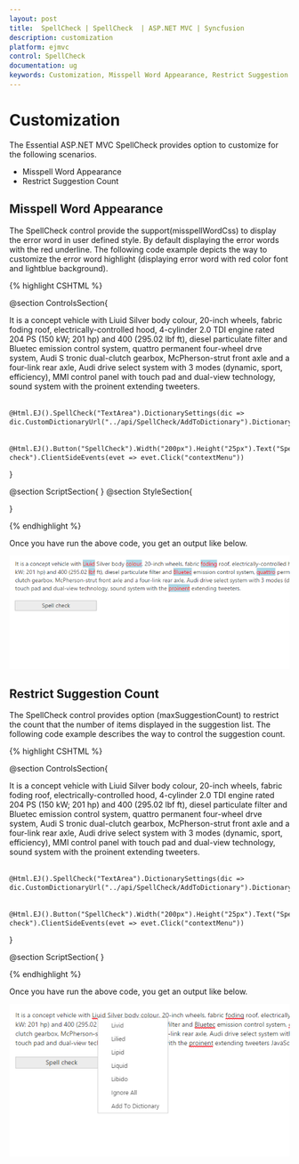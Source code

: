 ```yaml
---
layout: post
title:  SpellCheck | SpellCheck  | ASP.NET MVC | Syncfusion
description: customization
platform: ejmvc
control: SpellCheck 
documentation: ug
keywords: Customization, Misspell Word Appearance, Restrict Suggestion Count
---
```


# Customization

The Essential ASP.NET MVC SpellCheck provides option to customize for the following scenarios.

* Misspell Word Appearance
* Restrict Suggestion Count

## Misspell Word Appearance

The SpellCheck control provide the support(misspellWordCss) to display the error word in user defined style. By default displaying the error words with the red underline.
The following code example depicts the way to customize the error word highlight (displaying error word with red color font and lightblue background).

{% highlight CSHTML %}

@section ControlsSection{
<div id="TextArea" contenteditable="true" name="sentence">
    It is a concept vehicle with Liuid Silver body colour, 20-inch wheels, fabric foding roof, electrically-controlled hood,
    4-cylinder 2.0 TDI engine rated 204 PS (150 kW; 201 hp) and 400 (295.02 lbf ft), diesel particulate filter and Bluetec emission control system,
    quattro permanent four-wheel drve system, Audi S tronic dual-clutch gearbox, McPherson-strut front axle and a four-link rear axle, Audi drive select system with 3 modes (dynamic, sport, efficiency),
    MMI control panel with touch pad and dual-view technology, sound system with the proinent extending tweeters.
</div><br />
 
    @Html.EJ().SpellCheck("TextArea").DictionarySettings(dic => dic.CustomDictionaryUrl("../api/SpellCheck/AddToDictionary").DictionaryUrl("../api/SpellCheck/CheckWords")).MisspellWordCss("highlight")
 
 
    @Html.EJ().Button("SpellCheck").Width("200px").Height("25px").Text("Spell check").ClientSideEvents(evet => evet.Click("contextMenu"))
}
 
@section ScriptSection{
    <script type="text/javascript">
        function contextMenu () {
            var spellObj = $("#TextArea").data("ejSpellCheck");
            spellObj.validate();
        }
    </script>
}
@section StyleSection{
<style>
    .highlight {
        background-color: lightblue;
        color: red;
    }
</style>
}

{% endhighlight %}

Once you have run the above code, you get an output like below.

![](customization_images/customization_img1.png) 
 
## Restrict Suggestion Count

The SpellCheck control provides option (maxSuggestionCount) to restrict the count that the number of items displayed in the suggestion list.
The following code example describes the way to control the suggestion count.

{% highlight CSHTML %}

@section ControlsSection{

<div id="TextArea" contenteditable="true" name="sentence">
    It is a concept vehicle with Liuid Silver body colour, 20-inch wheels, fabric foding roof, electrically-controlled hood,
    4-cylinder 2.0 TDI engine rated 204 PS (150 kW; 201 hp) and 400 (295.02 lbf ft), diesel particulate filter and Bluetec emission control system,
    quattro permanent four-wheel drve system, Audi S tronic dual-clutch gearbox, McPherson-strut front axle and a four-link rear axle, Audi drive select system with 3 modes (dynamic, sport, efficiency),
    MMI control panel with touch pad and dual-view technology, sound system with the proinent extending tweeters.
</div><br />
 
    @Html.EJ().SpellCheck("TextArea").DictionarySettings(dic => dic.CustomDictionaryUrl("../api/SpellCheck/AddToDictionary").DictionaryUrl("../api/SpellCheck/CheckWords")).MaxSuggestionCount(5)
 
 
    @Html.EJ().Button("SpellCheck").Width("200px").Height("25px").Text("Spell check").ClientSideEvents(evet => evet.Click("contextMenu"))
}
 
@section ScriptSection{
    <script type="text/javascript">
        function contextMenu () {
            var spellObj = $("#TextArea").data("ejSpellCheck");
            spellObj.validate();
        }
    </script>
}

{% endhighlight %}

Once you have run the above code, you get an output like below.

![](customization_images/restrict_img1.png) 